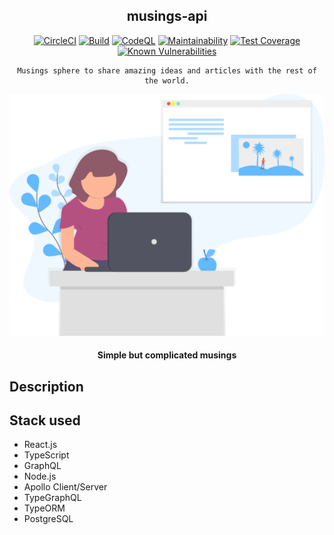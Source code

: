 <div align="center">

## musings-api

[![CircleCI](https://circleci.com/gh/musings-sphere/musings-api/tree/develop.svg?style=svg)](https://circleci.com/gh/musings-sphere/musings-api/tree/develop)
[![Build](https://github.com/musings-sphere/musings-api/actions/workflows/build.yml/badge.svg)](https://github.com/musings-sphere/musings-api/actions/workflows/build.yml)
[![CodeQL](https://github.com/musings-sphere/musings-api/actions/workflows/codeql-analysis.yml/badge.svg)](https://github.com/musings-sphere/musings-api/actions/workflows/codeql-analysis.yml)
[![Maintainability](https://api.codeclimate.com/v1/badges/99240d9e65963bd620bf/maintainability)](https://codeclimate.com/github/musings-sphere/musings-api/maintainability)
[![Test Coverage](https://api.codeclimate.com/v1/badges/99240d9e65963bd620bf/test_coverage)](https://codeclimate.com/github/musings-sphere/musings-api/test_coverage)
[![Known Vulnerabilities](https://snyk.io/package/npm/snyk/badge.svg)](https://snyk.io/package/npm/snyk)

</div>

<div align="center">

    Musings sphere to share amazing ideas and articles with the rest of the world.

[![Almond](../public/images/readme.svg)](https://almond-re-staging.herokuapp.com/)

#### Simple but complicated musings

</div>

## Description

## Stack used

- React.js
- TypeScript
- GraphQL
- Node.js
- Apollo Client/Server
- TypeGraphQL
- TypeORM
- PostgreSQL
